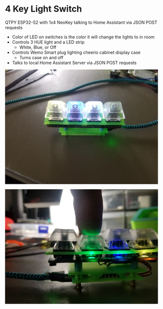 # 4 Key Light Switch
 QTPY ESP32-S2 with 1x4 NeoKey talking to Home Assistant via JSON POST requests

- Color of LED on switches is the color it will change the lights to in room
- Controls 3 HUE light and a LED strip 
  - White, Blue, or Off
- Controls Wemo Smart plug lighting cheerio cabinet display case
  - Turns case on and off
- Talks to local Home Assistant Server via JSON POST requests

![Demo1](https://github.com/cr0m/4-Key-Light-Switch/blob/main/img/demo1.jpg)


![Demo2](https://github.com/cr0m/4-Key-Light-Switch/blob/main/img/demo2.jpg)

